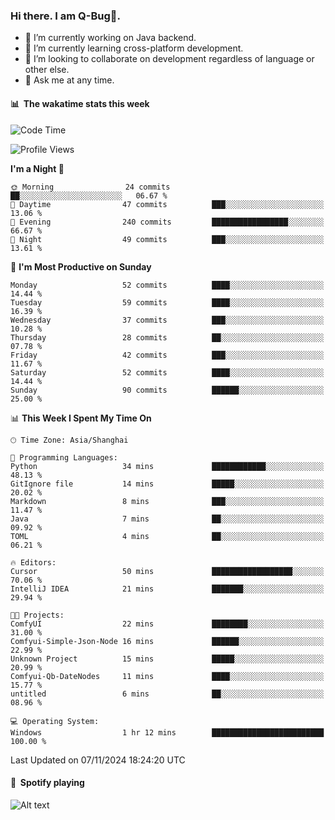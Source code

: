 ### Hi there. I am Q-Bug🐞.

- 🔭 I’m currently working on Java backend.
- 🌱 I’m currently learning cross-platform development.
- 👯 I’m looking to collaborate on development regardless of language or other else.
- 💬 Ask me at any time.

#### 📊 &nbsp;**The wakatime stats this week**  
<!--START_SECTION:waka-->
![Code Time](http://img.shields.io/badge/Code%20Time-175%20hrs%2053%20mins-blue)

![Profile Views](http://img.shields.io/badge/Profile%20Views-0-blue)

**I'm a Night 🦉** 

```text
🌞 Morning                24 commits          ██░░░░░░░░░░░░░░░░░░░░░░░   06.67 % 
🌆 Daytime                47 commits          ███░░░░░░░░░░░░░░░░░░░░░░   13.06 % 
🌃 Evening                240 commits         █████████████████░░░░░░░░   66.67 % 
🌙 Night                  49 commits          ███░░░░░░░░░░░░░░░░░░░░░░   13.61 % 
```
📅 **I'm Most Productive on Sunday** 

```text
Monday                   52 commits          ████░░░░░░░░░░░░░░░░░░░░░   14.44 % 
Tuesday                  59 commits          ████░░░░░░░░░░░░░░░░░░░░░   16.39 % 
Wednesday                37 commits          ███░░░░░░░░░░░░░░░░░░░░░░   10.28 % 
Thursday                 28 commits          ██░░░░░░░░░░░░░░░░░░░░░░░   07.78 % 
Friday                   42 commits          ███░░░░░░░░░░░░░░░░░░░░░░   11.67 % 
Saturday                 52 commits          ████░░░░░░░░░░░░░░░░░░░░░   14.44 % 
Sunday                   90 commits          ██████░░░░░░░░░░░░░░░░░░░   25.00 % 
```


📊 **This Week I Spent My Time On** 

```text
🕑︎ Time Zone: Asia/Shanghai

💬 Programming Languages: 
Python                   34 mins             ████████████░░░░░░░░░░░░░   48.13 % 
GitIgnore file           14 mins             █████░░░░░░░░░░░░░░░░░░░░   20.02 % 
Markdown                 8 mins              ███░░░░░░░░░░░░░░░░░░░░░░   11.47 % 
Java                     7 mins              ██░░░░░░░░░░░░░░░░░░░░░░░   09.92 % 
TOML                     4 mins              ██░░░░░░░░░░░░░░░░░░░░░░░   06.21 % 

🔥 Editors: 
Cursor                   50 mins             ██████████████████░░░░░░░   70.06 % 
IntelliJ IDEA            21 mins             ███████░░░░░░░░░░░░░░░░░░   29.94 % 

🐱‍💻 Projects: 
ComfyUI                  22 mins             ████████░░░░░░░░░░░░░░░░░   31.00 % 
Comfyui-Simple-Json-Node 16 mins             ██████░░░░░░░░░░░░░░░░░░░   22.99 % 
Unknown Project          15 mins             █████░░░░░░░░░░░░░░░░░░░░   20.99 % 
Comfyui-Qb-DateNodes     11 mins             ████░░░░░░░░░░░░░░░░░░░░░   15.77 % 
untitled                 6 mins              ██░░░░░░░░░░░░░░░░░░░░░░░   08.96 % 

💻 Operating System: 
Windows                  1 hr 12 mins        █████████████████████████   100.00 % 
```


 Last Updated on 07/11/2024 18:24:20 UTC
<!--END_SECTION:waka-->

#### 🎵 &nbsp;**Spotify playing**  
![Alt text](https://spotify-recently-played-readme.vercel.app/api?user=e5y1o4x7kdt9kf2blu4wvmb4s&unique={true|1|on|yes})

